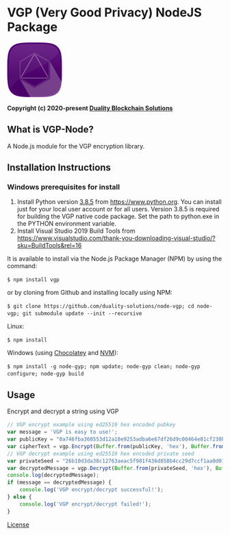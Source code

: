 # **VGP (Very Good Privacy) NodeJS Package**

![DYN logo](https://github.com/duality-solutions/Dynamic/blob/master/src/qt/res/icons/drk/about.png?raw=true)

**Copyright (c) 2020-present [Duality Blockchain Solutions](https://duality.solutions/)**

What is VGP-Node?
-----------------------------
A Node.js module for the VGP encryption library.


Installation Instructions
-------------------------

### Windows prerequisites for install
1. Install Python version [3.8.5](https://www.python.org/ftp/python/3.8.5/python-3.8.5.exe) from https://www.python.org. You can install just for your local user account or for all users. Version 3.8.5 is required for building the VGP native code package. Set the path to python.exe in the PYTHON environment variable.
1. Install Visual Studio 2019 Build Tools from https://www.visualstudio.com/thank-you-downloading-visual-studio/?sku=BuildTools&rel=16

It is available to install via the Node.js Package Manager (NPM) by using the command:

```$ npm install vgp```

or by cloning from Github and installing locally using NPM:

```$ git clone https://github.com/duality-solutions/node-vgp; cd node-vgp; git submodule update --init --recursive```

Linux:

```$ npm install```

Windows (using [Chocolatey](https://chocolatey.org/install) and [NVM](https://github.com/coreybutler/nvm-windows/releases)):

```$ npm install -g node-gyp; npm update; node-gyp clean; node-gyp configure; node-gyp build```

Usage
-----
Encrypt and decrypt a string using VGP
```js
// VGP encrypt example using ed25519 hex encoded pubkey
var message = 'VGP is easy to use!';
var publicKey = "0a746fba360553d12a18e9253adba6e67df26d9c00464e81cf230b182297b6b4";
var cipherText = vgp.Encrypt(Buffer.from(publicKey, 'hex'), Buffer.from(message, 'utf8'));
// VGP decrypt example using ed25519 hex encoded private seed
var privateSeed = "26b10d3da38c12763aeac5f981f436d858b4cc29d7ccf1aa0d01b20eede91591";
var decryptedMessage = vgp.Decrypt(Buffer.from(privateSeed, 'hex'), Buffer.from(cipherText, 'utf8'));
console.log(decryptedMessage);
if (message == decryptedMessage) {
    console.log('VGP encrypt/decrypt successful!');
} else {
    console.log('VGP encrypt/decrypt failed!');
}
```

[License](https://github.com/duality-solutions/VGP/blob/master/LICENSE.md)

